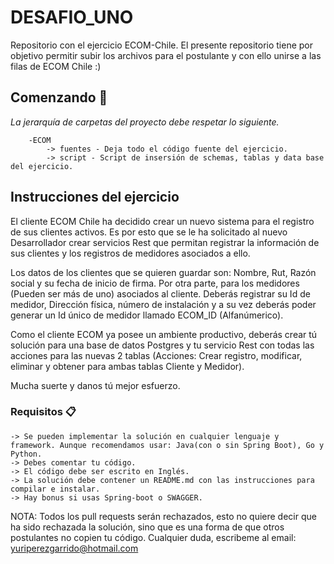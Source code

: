 # DESAFIO_UNO
Repositorio con el ejercicio ECOM-Chile. El presente repositorio tiene por objetivo permitir subir los archivos para el postulante y con ello unirse a las filas de ECOM Chile :)

## Comenzando 🚀

_La jerarquía de carpetas del proyecto debe respetar lo siguiente._

```
	-ECOM
		-> fuentes - Deja todo el código fuente del ejercicio.
		-> script - Script de insersión de schemas, tablas y data base del ejercicio.

```

## Instrucciones del ejercicio

El cliente ECOM Chile ha decidido crear un nuevo sistema para el registro de sus clientes activos. Es por esto que se le ha solicitado al nuevo Desarrollador crear servicios Rest que permitan registrar la información de sus clientes y los registros de medidores asociados a ello.

Los datos de los clientes que se quieren guardar son: Nombre, Rut, Razón social y su fecha de inicio de firma. Por otra parte, para los medidores (Pueden ser más de uno) asociados al cliente. Deberás registrar su Id de medidor, Dirección física, número de instalación y a su vez deberás poder generar un Id único de medidor llamado ECOM_ID (Alfanúmerico).

Como el cliente ECOM ya posee un ambiente productivo, deberás crear tú solución para una base de datos Postgres y tu servicio Rest con todas las acciones para las nuevas 2 tablas (Acciones: Crear registro, modificar, eliminar y obtener para ambas tablas Cliente y Medidor).

Mucha suerte y danos tú mejor esfuerzo.

### Requisitos 📋

```
-> Se pueden implementar la solución en cualquier lenguaje y framework. Aunque recomendamos usar: Java(con o sin Spring Boot), Go y Python.
-> Debes comentar tu código.
-> El código debe ser escrito en Inglés.
-> La solución debe contener un README.md con las instrucciones para compilar e instalar.
-> Hay bonus si usas Spring-boot o SWAGGER.
```

NOTA: Todos los pull requests serán rechazados, esto no quiere decir que ha sido rechazada la solución, sino que es una forma de que otros postulantes no copien tu código. Cualquier duda, escribeme al email: yuriperezgarrido@hotmail.com

